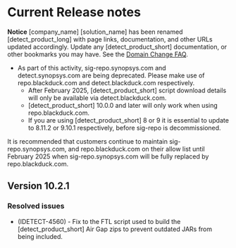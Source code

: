 # Current Release notes

**Notice**
[company_name] [solution_name] has been renamed [detect_product_long] with page links, documentation, and other URLs updated accordingly. Update any [detect_product_short] documentation, or other bookmarks you may have. See the [Domain Change FAQ](https://community.blackduck.com/s/article/Black-Duck-Domain-Change-FAQ).
* As part of this activity, sig-repo.synopsys.com and detect.synopsys.com are being deprecated. Please make use of repo.blackduck.com and detect.blackduck.com respectively. 
    * After February 2025, [detect_product_short] script download details will only be available via detect.blackduck.com.
    * [detect_product_short] 10.0.0 and later will only work when using repo.blackduck.com.
    * If you are using [detect_product_short] 8 or 9 it is essential to update to 8.11.2 or 9.10.1 respectively, before sig-repo is decommissioned.   

<note type="note">It is recommended that customers continue to maintain sig-repo.synopsys.com, and repo.blackduck.com on their allow list until February 2025 when sig-repo.synopsys.com will be fully replaced by repo.blackduck.com.</note>

## Version 10.2.1

### Resolved issues

* (IDETECT-4560) - Fix to the FTL script used to build the [detect_product_short] Air Gap zips to prevent outdated JARs from being included.
